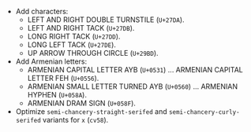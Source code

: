 * Add characters:
  - LEFT AND RIGHT DOUBLE TURNSTILE (`U+27DA`).
  - LEFT AND RIGHT TACK (`U+27DB`).
  - LONG RIGHT TACK (`U+27DD`).
  - LONG LEFT TACK (`U+27DE`).
  - UP ARROW THROUGH CIRCLE (`U+29BD`).
* Add Armenian letters:
  - ARMENIAN CAPITAL LETTER AYB (`U+0531`) ... ARMENIAN CAPITAL LETTER FEH (`U+0556`).
  - ARMENIAN SMALL LETTER TURNED AYB (`U+0560`) ... ARMENIAN HYPHEN (`U+058A`).
  - ARMENIAN DRAM SIGN (`U+058F`).
* Optimize `semi-chancery-straight-serifed` and `semi-chancery-curly-serifed` variants for `x` (`cv58`).
